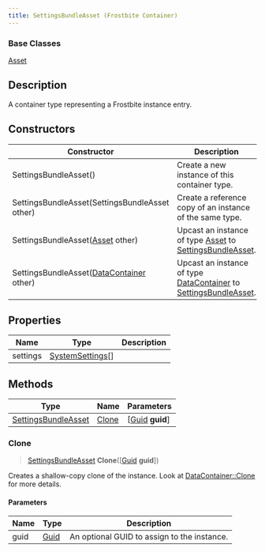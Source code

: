 ```yaml
---
title: SettingsBundleAsset (Frostbite Container)
---
```

### Base Classes

[Asset](Asset)

## Description

A container type representing a Frostbite instance entry.

## Constructors

| Constructor                                                                    | Description                                                                                                                   |
| ------------------------------------------------------------------------------ | ----------------------------------------------------------------------------------------------------------------------------- |
| SettingsBundleAsset()                                                          | Create a new instance of this container type.                                                                                 |
| SettingsBundleAsset(SettingsBundleAsset other)                                 | Create a reference copy of an instance of the same type.                                                                      |
| SettingsBundleAsset([Asset](Asset) other)                                      | Upcast an instance of type [Asset](Asset) to [SettingsBundleAsset](SettingsBundleAsset).                                      |
| SettingsBundleAsset([DataContainer](/vext/ref/cls/shr/datacontainer) other) | Upcast an instance of type [DataContainer](/vext/ref/cls/shr/datacontainer) to [SettingsBundleAsset](SettingsBundleAsset). |

## Properties

| Name     | Type                                 | Description |
| -------- | ------------------------------------ | ----------- |
| settings | [SystemSettings](SystemSettings)\[\] |             |

## Methods

| Type                                       | Name            | Parameters                                     |
| ------------------------------------------ | --------------- | ---------------------------------------------- |
| [SettingsBundleAsset](SettingsBundleAsset) | [Clone](#clone) | \[[Guid](/vext/ref/cls/shr/guid) **guid**\] |

### Clone

> [SettingsBundleAsset](SettingsBundleAsset) **Clone**(\[[Guid](/vext/ref/cls/shr/guid) **guid**\])

Creates a shallow-copy clone of the instance. Look at [DataContainer::Clone](/vext/ref/cls/shr/datacontainer#clone) for more details.

#### Parameters

| Name | Type         | Description                                 |
| ---- | ------------ | ------------------------------------------- |
| guid | [Guid](Guid) | An optional GUID to assign to the instance. |
